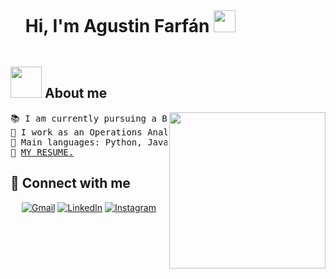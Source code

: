 <div id="user-content-toc">
  <ul align="left">
    <summary><h1 style="display: inline-block">Hi, I'm Agustin Farfán <img src="https://media.giphy.com/media/hvRJCLFzcasrR4ia7z/giphy.gif" width="35"></h1></summary>
  </ul>
</div>

## <picture><img src = "https://github.com/7oSkaaa/7oSkaaa/blob/main/Images/about_me.gif?raw=true" width = 50px></picture> About me

<picture> <img align="right" src="https://github.com/7oSkaaa/7oSkaaa/blob/main/Images/Right_Side.gif?raw=true" width = 250px></picture>
<pre>
📚 I am currently pursuing a Bachelor's degree in Computer Engineering at UADE.
💼 I work as an Operations Analyst at American Express.
🌟 Main languages: Python, Java.
🚩 <a href="https://drive.google.com/file/d/1cUDpjJx5xp3QUJmtyWfdhTYjRhVeeQnt/view?usp=drive_link" target="_blank">MY RESUME.</a>
</pre>

## 🤝 Connect with me

<p align="center">
	<a href="mailto:agustin.farfan@outlook.es"><img img src="https://img.shields.io/badge/gmail-%23EA4335.svg?style=plastic&logo=gmail&logoColor=white" alt="Gmail"/></a>
	<a href="https://www.linkedin.com/in/agustinfarfan/"><img src="https://img.shields.io/badge/linkedin-%230A66C2.svg?style=plastic&logo=linkedin&logoColor=white" alt="LinkedIn"/></a>
    <a href="https://www.instagram.com/agustinfarfann/"><img src="https://img.shields.io/badge/Instagram-%23E4405F.svg?style=plastic&logo=instagram&logoColor=white" alt="Instagram"/></a>
</p>
